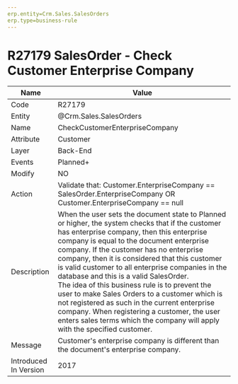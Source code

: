```yaml
---
erp.entity=Crm.Sales.SalesOrders
erp.type=business-rule
---
```

# R27179 SalesOrder - Check Customer Enterprise Company

| Name | Value |
| ---- | ----- |
| Code | R27179 |
| Entity | @Crm.Sales.SalesOrders |
| Name | CheckCustomerEnterpriseCompany |
| Attribute | Customer |
| Layer | Back-End |
| Events | Planned+ |
| Modify | NO |
| Action | Validate that: Customer.EnterpriseCompany == SalesOrder.EnterpriseCompany OR Customer.EnterpriseCompany == null |
| Description | When the user sets the document state to Planned or higher, the system checks that if the customer has enterprise company, then this enterprise company is equal to the document enterprise company. If the customer has no enterprise company, then it is considered that this customer is valid customer to all enterprise companies in the database and this is a valid SalesOrder.<br>The idea of this business rule is to prevent the user to make Sales Orders to a customer which is not registered as such in the current enterprise company. When registering a customer, the user enters sales terms which the company will apply with the specified customer. |
| Message | Customer's enterprise company is different than the document's enterprise company. |
| Introduced In Version | 2017 |
